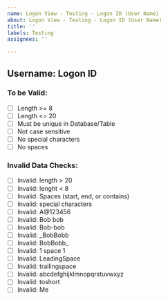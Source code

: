 ```yaml
---
name: Logon View - Testing - Logon ID (User Name)
about: Logon View - Testing - Logon ID (User Name)
title: ''
labels: Testing
assignees: ''

---
```


## Username: Logon ID
### To be Valid:
- [ ] Length >= 8
- [ ] Length <= 20
- [ ] Must be unique in Database/Table
- [ ] Not case sensitive
- [ ] No special characters
- [ ] No spaces

### Invalid Data Checks:
- [ ] Invalid: length > 20
- [ ] Invalid: lenght < 8
- [ ] Invalid: Spaces (start, end, or contains)
- [ ] Invalid: special characters
- [ ] Invalid: A@123456
- [ ] Invalid: Bob bob
- [ ] Invalid: Bob-bob
- [ ] Invalid: _BobBobb
- [ ] Invalid: BobBobb_
- [ ] Invalid: 1 space 1
- [ ] Invalid:  LeadingSpace
- [ ] Invalid: trailingspace 
- [ ] Invalid: abcdefghijklmnopqrstuvwxyz
- [ ] Invalid: toshort
- [ ] Invalid: Me
